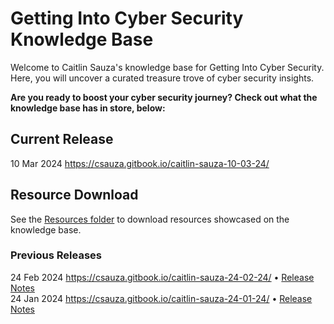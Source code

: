 # Getting Into Cyber Security Knowledge Base

Welcome to Caitlin Sauza's knowledge base for Getting Into Cyber Security. Here, you will uncover a curated treasure trove of cyber security insights.  
  
**Are you ready to boost your cyber security journey? Check out what the knowledge base has in store, below:**
  
## Current Release
10 Mar 2024 https://csauza.gitbook.io/caitlin-sauza-10-03-24/  

## Resource Download
See the [Resources folder](https://github.com/csauza/getting-into-cyber-kb/tree/main/Resources) to download resources showcased on the knowledge base.  
  
### Previous Releases
24 Feb 2024 https://csauza.gitbook.io/caitlin-sauza-24-02-24/ • [Release Notes](https://www.linkedin.com/posts/csauza_knowledge-base-update-week-of-march-04-activity-7170147730349051905-rCWl/?utm_source=share&utm_medium=member_desktop)  
24 Jan 2024 https://csauza.gitbook.io/caitlin-sauza-24-01-24/ • [Release Notes](https://www.linkedin.com/posts/csauza_knowledge-base-update-week-of-february-activity-7162535773429248001-zNWt?utm_source=share&utm_medium=member_desktop)
